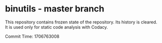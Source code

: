 # binutils - master branch

This repository contains frozen state of the repository.
Its history is cleared. It is used only for static code
analysis with Codacy.

Commit Time: 1706763008